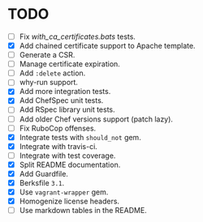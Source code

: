 TODO
====

* [ ] Fix *with_ca_certificates.bats* tests.
* [x] Add chained certificate support to Apache template.
* [ ] Generate a CSR.
* [ ] Manage certificate expiration.
* [ ] Add `:delete` action.
* [ ] why-run support.
* [x] Add more integration tests.
* [x] Add ChefSpec unit tests.
* [ ] Add RSpec library unit tests.
* [ ] Add older Chef versions support (patch lazy).
* [ ] Fix RuboCop offenses.
* [x] Integrate tests with `should_not` gem.
* [x] Integrate with travis-ci.
* [ ] Integrate with test coverage.
* [x] Split README documentation.
* [x] Add Guardfile.
* [x] Berksfile `3.1`.
* [x] Use `vagrant-wrapper` gem.
* [x] Homogenize license headers.
* [ ] Use markdown tables in the README.
